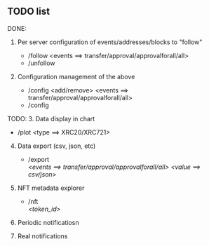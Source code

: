 ## TODO list

DONE:

1. Per server configuration of events/addresses/blocks to "follow"
   - /follow <events ==> transfer/approval/approvalforall/all> <value>
   - /unfollow <value>

2. Configuration management of the above
   - /config <add/remove> <events ==> transfer/approval/approvalforall/all>
     <address>
   - /config <list>

TODO: 3. Data display in chart

- /plot <days> <type ==> XRC20/XRC721> <address>

4. Data export (csv, json, etc)
   - /export <address> <events ==> transfer/approval/approvalforall/all> <value
     ==> csv/json>

5. NFT metadata explorer
   - /nft <address> <token_id>

6. Periodic notificatiosn

7. Real notifications
